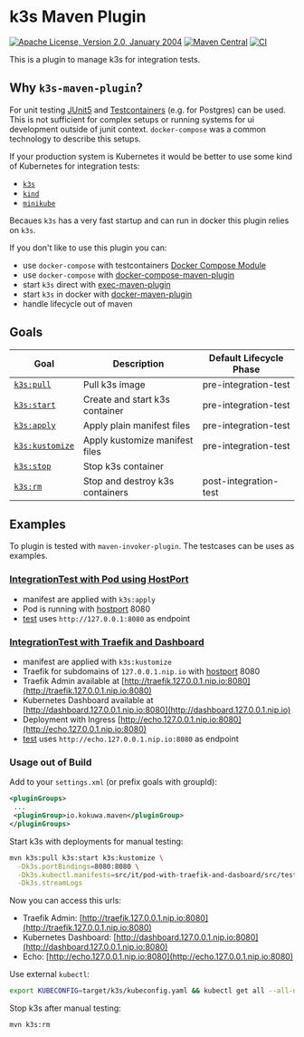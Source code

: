 # k3s Maven Plugin

[![Apache License, Version 2.0, January 2004](https://img.shields.io/github/license/kokuwaio/k3s-maven-plugin.svg?label=License)](http://www.apache.org/licenses/)
[![Maven Central](https://img.shields.io/maven-central/v/io.kokuwa.maven/k3s-maven-plugin.svg?label=Maven%20Central)](https://search.maven.org/search?q=g:%22io.kokuwa.maven%22%20AND%20a:%22k3s-maven-plugin%22)
[![CI](https://img.shields.io/github/workflow/status/kokuwaio/k3s-maven-plugin/Snapshot)](https://github.com/kokuwaio/k3s-maven-plugin/actions/workflows/snapshot.yaml)

This is a plugin to manage k3s for integration tests.

## Why `k3s-maven-plugin`?

For unit testing [JUnit5](https://junit.org/junit5/docs/current/user-guide/) and [Testcontainers](https://www.testcontainers.org/) (e.g. for Postgres) can be used. This is not sufficient for complex setups or running systems for ui development outside of junit context. `docker-compose` was a common technology to describe this setups.

If your production system is Kubernetes it would be better to use some kind of Kubernetes for integration tests:

* [`k3s`](https://k3s.io/)
* [`kind`](https://kind.sigs.k8s.io/)
* [`minikube`](https://minikube.sigs.k8s.io/docs/)

Becaues `k3s` has a very fast startup and can run in docker this plugin relies on `k3s`.

If you don't like to use this plugin you can:

* use `docker-compose` with testcontainers [Docker Compose Module](https://www.testcontainers.org/modules/docker_compose/)
* use `docker-compose` with [docker-compose-maven-plugin](https://github.com/syncdk/docker-compose-maven-plugin)
* start `k3s` direct with [exec-maven-plugin](https://www.mojohaus.org/exec-maven-plugin)
* start `k3s` in docker with [docker-maven-plugin](https://github.com/fabric8io/docker-maven-plugin)
* handle lifecycle out of maven

## Goals

| Goal                                       | Description                      | Default Lifecycle Phase |
| ------------------------------------------ | -------------------------------- | ----------------------- |
| [`k3s:pull`](docs/goal/pull.md)            | Pull k3s image                   | pre-integration-test    |
| [`k3s:start`](docs/goal/start.md)          | Create and start k3s container   | pre-integration-test    |
| [`k3s:apply`](docs/goal/apply.md)          | Apply plain manifest files       | pre-integration-test    |
| [`k3s:kustomize`](docs/goal/kustomize.md)  | Apply kustomize manifest files   | pre-integration-test    |
| [`k3s:stop`](docs/goal/stop.md)            | Stop k3s container               |                         |
| [`k3s:rm`](docs/goal/rm.md)                | Stop and destroy k3s containers  | post-integration-test   |

## Examples

To plugin is tested with `maven-invoker-plugin`. The testcases can be uses as examples.

### [IntegrationTest with Pod using HostPort](/src/it/pod-with-hostport)

* manifest are applied with `k3s:apply`
* Pod is running with [hostport](/src/it/pod-with-hostport/src/test/k3s/pod.yaml#L12) 8080
* [test](/src/it/pod-with-hostport/src/test/java/io/kokuwa/maven/k3s/PodIT.java#L21) uses `http://127.0.0.1:8080` as endpoint
  
### [IntegrationTest with Traefik and Dashboard](src/it/pod-with-traefik-and-dasboard)

* manifest are applied with `k3s:kustomize`
* Traefik for subdomains of `127.0.0.1.nip.io` with [hostport](/src/it/pod-with-traefik-and-dasboard/src/test/k3s/traefik/deployment.yaml#L35) 8080
* Traefik Admin available at [http://traefik.127.0.0.1.nip.io:8080](http://traefik.127.0.0.1.nip.io:8080)
* Kubernetes Dashboard available at [http://dashboard.127.0.0.1.nip.io:8080](http://dashboard.127.0.0.1.nip.io)
* Deployment with Ingress [http://echo.127.0.0.1.nip.io:8080](http://echo.127.0.0.1.nip.io:8080)
* [test](/src/it/pod-with-traefik-and-dasboard/src/test/java/io/kokuwa/maven/k3s/PodIT.java#L21) uses `http://echo.127.0.0.1.nip.io:8080` as endpoint

### Usage out of Build

Add to your `settings.xml` (or prefix goals with groupId):

```xml
<pluginGroups>
 ...
 <pluginGroup>io.kokuwa.maven</pluginGroup>
</pluginGroups>
```

Start k3s with deployments for manual testing:

```sh
mvn k3s:pull k3s:start k3s:kustomize \
  -Dk3s.portBindings=8080:8080 \
  -Dk3s.kubectl.manifests=src/it/pod-with-traefik-and-dasboard/src/test/k3s \
  -Dk3s.streamLogs
```

Now you can access this urls:

* Traefik Admin: [http://traefik.127.0.0.1.nip.io:8080](http://traefik.127.0.0.1.nip.io:8080)
* Kubernetes Dashboard: [http://dashboard.127.0.0.1.nip.io:8080](http://dashboard.127.0.0.1.nip.io:8080)
* Echo: [http://echo.127.0.0.1.nip.io:8080](http://echo.127.0.0.1.nip.io:8080)

Use external `kubectl`:

```sh
export KUBECONFIG=target/k3s/kubeconfig.yaml && kubectl get all --all-namespaces
```

Stop k3s after manual testing:

```sh
mvn k3s:rm
```
